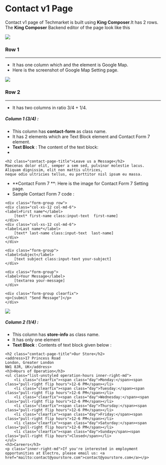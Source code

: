 # Contact v1 Page

Contact v1 page of Techmarket is built using **King Composer**.It has 2 rows. The **King Composer** Backend editor of the page look like this

![](http://transvelo.github.io/docs/techmarket/images/contact-v1.png)

### Row 1
---
* It has one column which and the element is Google Map.
* Here is the screenshot of Google Map Setting page.

![](http://transvelo.github.io/docs/techmarket/images/google-map-setting.png)

### Row 2
---
* It has two columns in ratio 3/4 + 1/4.

##### Column 1 (3/4) :

* This column has **contact-form** as class name.
* It has 2 elements which are Text Block element and Contact Form 7 element.
* **Text Block** : The content of the text block:
*
```
<h2 class="contact-page-title">Leave us a Message</h2>
Maecenas dolor elit, semper a sem sed, pulvinar molestie lacus. Aliquam dignissim, elit non mattis ultrices,
neque odio ultricies tellus, eu porttitor nisl ipsum eu massa.
```
* **Contact Form 7 **: Here is the image for Contact Form 7 Setting page.
* Sample Contact Form 7 code :

```
<div class="form-group row">
<div class="col-xs-12 col-md-6">
<label>First name*</label>
    [text* first-name class:input-text  first-name]
</div>
<div class="col-xs-12 col-md-6">
<label>Last name*</label>
    [text* last-name class:input-text  last-name]
</div>
</div>

<div class="form-group">
<label>Subject</label>
    [text subject class:input-text your-subject]
</div>

<div class="form-group">
<label>Your Message</label>
    [textarea your-message]
</div>

<div class="form-group clearfix">
<p>[submit "Send Message"]</p>
</div>
```

![](http://transvelo.github.io/docs/techmarket/images/contact-form-7-setting.png)

##### Column 2 (1/4) :
* This column has **store-info** as class name.
* It has only one element
* **Text Block** : Contents of text block given below :

```
<h2 class="contact-page-title">Our Store</h2>
<address>17 Princess Road
London, Greater London
NW1 8JR, UK</address>
<h3>Hours of Operation</h3>
<ul class="list-unstyled operation-hours inner-right-md">
	<li class="clearfix"><span class="day">Monday:</span><span class="pull-right flip hours">12-6 PM</span></li>
	<li class="clearfix"><span class="day">Tuesday:</span><span class="pull-right flip hours">12-6 PM</span></li>
	<li class="clearfix"><span class="day">Wednesday:</span><span class="pull-right flip hours">12-6 PM</span></li>
	<li class="clearfix"><span class="day">Thursday:</span><span class="pull-right flip hours">12-6 PM</span></li>
	<li class="clearfix"><span class="day">Friday:</span><span class="pull-right flip hours">12-6 PM</span></li>
	<li class="clearfix"><span class="day">Saturday:</span><span class="pull-right flip hours">12-6 PM</span></li>
	<li class="clearfix"><span class="day">Sunday</span><span class="pull-right flip hours">Closed</span></li>
</ul>
<h3>Careers</h3>
<p class="inner-right-md">If you're interested in employment opportunities at Electro, please email us: <a href="mailto:contact@yourstore.com">contact@yourstore.com</a></p>
```
